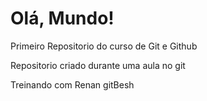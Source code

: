 # Olá, Mundo!
 Primeiro Repositorio do curso de Git e Github

 Repositorio criado durante uma aula no git

 Treinando com  Renan gitBesh


